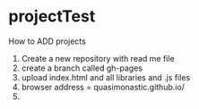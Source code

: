 # projectTest

How to ADD projects
1. Create a new repository with read me file
2. create a branch called gh-pages
3. upload index.html and all libraries and .js files
4. browser address = quasimonastic.github.io/<name of the damn project>
5. 
